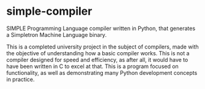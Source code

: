 # simple-compiler
SIMPLE Programming Language compiler written in Python, that generates a Simpletron Machine Language binary.

This is a completed university project in the subject of compilers, made with the objective of understanding how a basic compiler works. This is not a compiler designed for speed and efficiency, as after all, it would have to have been written in C to excel at that. This is a program focused on functionality, as well as demonstrating many Python development concepts in practice.
